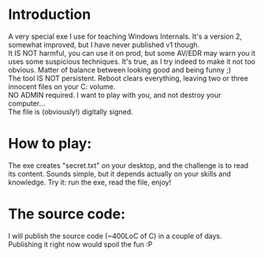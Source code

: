 # Introduction
A very special exe I use for teaching Windows Internals. It's a version 2, somewhat improved, but I have never published v1 though.  
It IS NOT harmful, you can use it on prod, but some AV/EDR may warn you it uses some suspicious techniques. It's true, as I try indeed to make it not too obvious. Matter of balance between looking good and being funny ;)  
The tool IS NOT persistent. Reboot clears everything, leaving two or three innocent files on your C: volume.  
NO ADMIN required. I want to play with you, and not destroy your computer...  
The file is (obviously!) digitally signed.  

# How to play:
The exe creates "secret.txt" on your desktop, and the challenge is to read its content. Sounds simple, but it depends actually on your skills and knowledge. Try it: run the exe, read the file, enjoy!

# The source code:
I will publish the source code (~400LoC of C) in a couple of days. Publishing it right now would spoil the fun :P 
